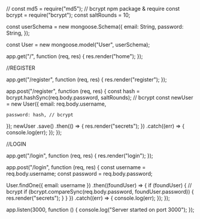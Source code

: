 // const md5 = require("md5");
// bcrypt npm package & require
const bcrypt = require("bcrypt");
const saltRounds = 10;

const userSchema = new mongoose.Schema({
  email: String,
  password: String,
});

const User = new mongoose.model("User", userSchema);

app.get("/", function (req, res) {
  res.render("home");
});

//REGISTER

app.get("/register", function (req, res) {
  res.render("register");
});

app.post("/register", function (req, res) {
  const hash = bcrypt.hashSync(req.body.password, saltRounds); // bcrypt
  const newUser = new User({
    email: req.body.username,

    password: hash, // bcrypt
  });
  newUser
    .save()
    .then(() => {
      res.render("secrets");
    })
    .catch((err) => {
      console.log(err);
    });
});

//LOGIN

app.get("/login", function (req, res) {
  res.render("login");
});

app.post("/login", function (req, res) {
  const username = req.body.username;
  const password = req.body.password;

  User.findOne({ email: username })
    .then((foundUser) => {
      if (foundUser) {
        // bcrypt
        if (bcrypt.compareSync(req.body.password, foundUser.password)) {
          res.render("secrets");
        }
      }
    })
    .catch((err) => {
      console.log(err);
    });
});

app.listen(3000, function () {
  console.log("Server started on port 3000");
});